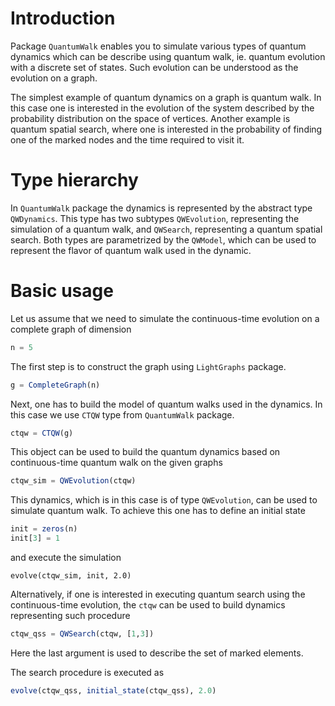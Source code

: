# Introduction

Package ```QuantumWalk``` enables you to simulate various types of quantum
dynamics which can be describe using quantum walk, ie. quantum evolution with a
discrete set of states. Such evolution can be understood as the evolution on a
graph.

The simplest example of quantum dynamics on a graph is quantum walk. In this
case one is interested in the evolution of the system described by the
probability distribution on the space of vertices. Another example is quantum
spatial search, where one is interested in the probability of finding one of the
marked nodes and the time required to visit it.

# Type hierarchy

In ```QuantumWalk``` package the dynamics is represented by the abstract type
```QWDynamics```. This type has two subtypes ```QWEvolution```, representing the
simulation of a quantum walk, and ```QWSearch```, representing a quantum
spatial search. Both types are parametrized by the ```QWModel```, which can be
used to represent the flavor of quantum walk used in the dynamic.

# Basic usage

Let us assume that we need to simulate the continuous-time evolution on a
complete graph of dimension

```julia
n = 5
```

The first step is to construct the graph using ```LightGraphs``` package.

```julia
g = CompleteGraph(n)
```

Next, one has to build the model of quantum walks used in the dynamics. In this
case we use ```CTQW``` type from ```QuantumWalk``` package.

```julia
ctqw = CTQW(g)
```

This object can be used to build the quantum dynamics based on continuous-time
quantum walk on the given graphs
```julia
ctqw_sim = QWEvolution(ctqw)
```
This dynamics, which is in this case is of type ```QWEvolution```, can be used
to simulate quantum walk. To achieve this one has to define an initial state
```julia
init = zeros(n)
init[3] = 1
```
and execute the simulation
```
evolve(ctqw_sim, init, 2.0)
```

Alternatively, if one is interested in executing quantum search using the
continuous-time evolution, the ```ctqw``` can be used to build dynamics
representing such procedure
```julia
ctqw_qss = QWSearch(ctqw, [1,3])
```
Here the last argument is used to describe the set of marked elements.

The search procedure is executed as
```julia
evolve(ctqw_qss, initial_state(ctqw_qss), 2.0)
```
